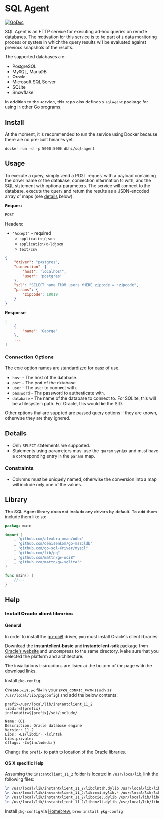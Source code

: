 # SQL Agent

[![GoDoc](https://godoc.org/github.com/chop-dbhi/sql-agent?status.svg)](https://godoc.org/github.com/chop-dbhi/sql-agent)

SQL Agent is an HTTP service for executing ad-hoc queries on remote databases. The motivation for this service is to be part of a data monitoring process or system in which the query results will be evaluated against previous snapshots of the results.

The supported databases are:

- PostgreSQL
- MySQL, MariaDB
- Oracle
- Microsoft SQL Server
- SQLite
- Snowflake

In addition to the service, this repo also defines a `sqlagent` package for using in other Go programs.

## Install

At the moment, it is recommended to run the service using Docker because there are no pre-built binaries yet.

```
docker run -d -p 5000:5000 dbhi/sql-agent
```

## Usage

To execute a query, simply send a POST request with a payload containing the driver name of the database, connection information to with, and the SQL statement with optional parameters. The service will connect to the database, execute the query and return the results as a JSON-encoded array of maps (see [details](#Details) below).

**Request**

`POST`

Headers:
  - `'Accept'` - required
    - `application/json`
    - `application/x-ldjson`
    - `text/csv`

```json
{
    "driver": "postgres",
    "connection": {
        "host": "localhost",
        "user": "postgres"
    },
    "sql": "SELECT name FROM users WHERE zipcode = :zipcode",
    "params": {
        "zipcode": 18019
    }
}
```

**Response**

```json
[
    {
        "name": "George"
    },
    ...
]
```

### Connection Options

The core option names are standardized for ease of use.

- `host` - The host of the database.
- `port` - The port of the database.
- `user` - The user to connect with.
- `password` - The password to authenticate with.
- `database` - The name of the database to connect to. For SQLite, this will be a filesystem path. For Oracle, this would be the SID.

Other options that are supplied are passed query options if they are known, otherwise they are they ignored.

## Details

- Only `SELECT` statements are supported.
- Statements using parameters must use the `:param` syntax and must have a corresponding entry in the `params` map.

### Constraints

- Columns must be uniquely named, otherwise the conversion into a map will include only one of the values.

## Library

The SQL Agent library does not include any drivers by default. To add them include them like so:

```go
package main

import (
	_ "github.com/alexbrainman/odbc"
	_ "github.com/denisenkom/go-mssqldb"
	_ "github.com/go-sql-driver/mysql"
	_ "github.com/lib/pq"
	_ "github.com/mattn/go-oci8"
	_ "github.com/mattn/go-sqlite3"
)

func main() {
    //...
}
```

## Help

### Install Oracle client libraries

#### General

In order to install the [go-oci8](https://github.com/mattn/go-oci8) driver, you must install Oracle's client libraries.

Download the **instantclient-basic** and **instantclient-sdk** package from [Oracle's website](http://www.oracle.com/technetwork/database/features/instant-client/index-097480.html) and uncompress to the same directory. Make sure that you selected the platform and architecture.

The installations instructions are listed at the bottom of the page with the download links.

Install `pkg-config`.

Create `oci8.pc` file in your `$PKG_CONFIG_PATH` (such as `/usr/local/lib/pkgconfig`) and add the below contents:

```
prefix=/usr/local/lib/instantclient_11_2
libdir=${prefix}
includedir=${prefix}/sdk/include/

Name: OCI
Description: Oracle database engine
Version: 11.2
Libs: -L${libdir} -lclntsh
Libs.private:
Cflags: -I${includedir}
```

Change the `prefix` to path to location of the Oracle libraries.

#### OS X specific Help

Assuming the `instantclient_11_2` folder is located in `/usr/loca/lib`, link the following files:

```bash
ln /usr/local/lib/instantclient_11_2/libclntsh.dylib /usr/local/lib/libclntsh.dylib
ln /usr/local/lib/instantclient_11_2/libocci.dylib.* /usr/local/lib/libocci.dylib.*
ln /usr/local/lib/instantclient_11_2/libociei.dylib /usr/local/lib/libociei.dylib
ln /usr/local/lib/instantclient_11_2/libnnz11.dylib /usr/local/lib/libnnz11.dylib
```

Install `pkg-config` via [Homebrew](http://brew.sh/), `brew install pkg-config`.
